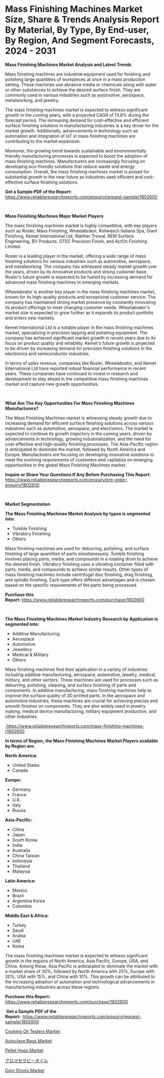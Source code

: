 <p><h1>Mass Finishing Machines Market Size, Share & Trends Analysis Report By Material, By Type, By End-user, By Region, And Segment Forecasts, 2024 - 2031</h1></p><p><strong>Mass Finishing Machines Market Analysis and Latest Trends</strong></p>
<p><p>Mass finishing machines are industrial equipment used for finishing and polishing large quantities of workpieces at once in a mass production setting. These machines use abrasive media or chemicals along with water or other substances to achieve the desired surface finish. They are commonly used in various industries such as automotive, aerospace, metalworking, and jewelry.</p><p>The mass finishing machines market is expected to witness significant growth in the coming years, with a projected CAGR of 13.8% during the forecast period. The increasing demand for cost-effective and efficient surface finishing solutions in manufacturing industries is a key driver for the market growth. Additionally, advancements in technology such as automation and integration of IoT in mass finishing machines are contributing to the market expansion.</p><p>Moreover, the growing trend towards sustainable and environmentally friendly manufacturing processes is expected to boost the adoption of mass finishing machines. Manufacturers are increasingly focusing on developing eco-friendly solutions that reduce waste and energy consumption. Overall, the mass finishing machines market is poised for substantial growth in the near future as industries seek efficient and cost-effective surface finishing solutions.</p></p>
<p><strong>Get a Sample PDF of the Report:&nbsp;</strong> <a href="https://www.reliableresearchreports.com/enquiry/request-sample/1802600">https://www.reliableresearchreports.com/enquiry/request-sample/1802600</a></p>
<p>&nbsp;</p>
<p><strong>Mass Finishing Machines Major Market Players</strong></p>
<p><p>The mass finishing machines market is highly competitive, with key players such as Rosler, Mass Finishing, Wheelabrator, Rollwasch Italiana Spa, Giant Finishing, Kemet International Ltd, Walther Trowal, REM Surface Engineering, BV Products, OTEC Precision Finish, and ActOn Finishing Limited.</p><p>Rosler is a leading player in the market, offering a wide range of mass finishing solutions for various industries such as automotive, aerospace, and metalworking. The company has witnessed steady market growth over the years, driven by its innovative products and strong customer base. Rosler's future growth is expected to be fueled by increasing demand for advanced mass finishing machines in emerging markets.</p><p>Wheelabrator is another key player in the mass finishing machines market, known for its high-quality products and exceptional customer service. The company has maintained strong market presence by constantly innovating its product offerings to meet changing customer needs. Wheelabrator's market size is expected to grow further as it expands its product portfolio and enters new markets.</p><p>Kemet International Ltd is a notable player in the mass finishing machines market, specializing in precision lapping and polishing equipment. The company has achieved significant market growth in recent years due to its focus on product quality and reliability. Kemet's future growth is projected to be driven by increasing demand for precision finishing solutions in the electronics and semiconductor industries.</p><p>In terms of sales revenue, companies like Rosler, Wheelabrator, and Kemet International Ltd have reported robust financial performance in recent years. These companies have continued to invest in research and development to stay ahead in the competitive mass finishing machines market and capture new growth opportunities.</p></p>
<p>&nbsp;</p>
<p><strong>What Are The Key Opportunities For Mass Finishing Machines Manufacturers?</strong></p>
<p><p>The Mass Finishing Machines market is witnessing steady growth due to increasing demand for efficient surface finishing solutions across various industries such as automotive, aerospace, and electronics. The market is expected to continue its growth trajectory in the coming years, driven by advancements in technology, growing industrialization, and the need for cost-effective and high-quality finishing processes. The Asia-Pacific region is anticipated to dominate the market, followed by North America and Europe. Manufacturers are focusing on developing innovative solutions to meet the evolving requirements of customers and capitalize on emerging opportunities in the global Mass Finishing Machines market.</p></p>
<p><strong>Inquire or Share Your Questions If Any Before Purchasing This Report:</strong> <a href="https://www.reliableresearchreports.com/enquiry/pre-order-enquiry/1802600">https://www.reliableresearchreports.com/enquiry/pre-order-enquiry/1802600</a></p>
<p>&nbsp;</p>
<p><strong>Market Segmentation</strong></p>
<p><strong>The Mass Finishing Machines Market Analysis by types is segmented into:</strong></p>
<p><ul><li>Tumble Finishing</li><li>Vibratory Finishing</li><li>Others</li></ul></p>
<p><p>Mass finishing machines are used for deburring, polishing, and surface finishing of large quantities of parts simultaneously. Tumble finishing involves placing parts, media, and compounds in a rotating drum to achieve the desired finish. Vibratory finishing uses a vibrating container filled with parts, media, and compounds to achieve similar results. Other types of mass finishing machines include centrifugal disc finishing, drag finishing, and spindle finishing. Each type offers different advantages and is chosen based on the specific requirements of the parts being processed.</p></p>
<p><strong>Purchase this Report:&nbsp;</strong><a href="https://www.reliableresearchreports.com/purchase/1802600">https://www.reliableresearchreports.com/purchase/1802600</a></p>
<p>&nbsp;</p>
<p><strong>The Mass Finishing Machines Market Industry Research by Application is segmented into:</strong></p>
<p><ul><li>Additive Manufacturing</li><li>Aerospace</li><li>Automotive</li><li>Jewellery</li><li>Medical & Military</li><li>Others</li></ul></p>
<p><p>Mass finishing machines find their application in a variety of industries including additive manufacturing, aerospace, automotive, jewelry, medical, military, and other sectors. These machines are used for processes such as deburring, polishing, cleaning, and surface finishing of parts and components. In additive manufacturing, mass finishing machines help to improve the surface quality of 3D printed parts. In the aerospace and automotive industries, these machines are crucial for achieving precise and smooth finishes on components. They are also widely used in jewelry making, medical device manufacturing, military equipment production, and other industries.</p></p>
<p><a href="https://www.reliableresearchreports.com/mass-finishing-machines-r1802600">&nbsp;https://www.reliableresearchreports.com/mass-finishing-machines-r1802600</a></p>
<p><strong>In terms of Region, the Mass Finishing Machines Market Players available by Region are:</strong></p>
<p>
    <p> <strong> North America: </strong>
        <ul>
            <li>United States</li>
            <li>Canada</li>
        </ul>
        </p> 
    <p> <strong> Europe: </strong>
        <ul>
            <li>Germany</li>
            <li>France</li>
            <li>U.K.</li>
            <li>Italy</li>
            <li>Russia</li>
        </ul>
        </p> 
    <p> <strong> Asia-Pacific: </strong>
        <ul>
            <li>China</li>
            <li>Japan</li>
            <li>South Korea</li>
            <li>India</li>
            <li>Australia</li>
            <li>China Taiwan</li>
            <li>Indonesia</li>
            <li>Thailand</li>
            <li>Malaysia</li>
        </ul>
        </p> 
    <p> <strong> Latin America: </strong>
        <ul>
            <li>Mexico</li>
            <li>Brazil</li>
            <li>Argentina Korea</li>
            <li>Colombia</li>
        </ul>
        </p> 
    <p> <strong> Middle East & Africa: </strong>
        <ul>
            <li>Turkey</li>
            <li>Saudi</li>
            <li>Arabia</li>
            <li>UAE</li>
            <li>Korea</li>
        </ul>
    </p>
    </p>
<p><p>The mass finishing machines market is expected to witness significant growth in the regions of North America, Asia Pacific, Europe, USA, and China. Among these, Asia Pacific is anticipated to dominate the market with a market share of 30%, followed by North America with 25%, Europe with 20%, USA with 15%, and China with 10%. This growth can be attributed to the increasing adoption of automation and technological advancements in manufacturing industries across these regions.</p></p>
<p><strong>Purchase this Report: </strong><a href="https://www.reliableresearchreports.com/purchase/1802600">https://www.reliableresearchreports.com/purchase/1802600</a></p>
<p>&nbsp;<strong>Get a Sample PDF of the Report:&nbsp;&nbsp;</strong><a href="https://www.reliableresearchreports.com/enquiry/request-sample/1802600">https://www.reliableresearchreports.com/enquiry/request-sample/1802600</a></p>
<p><strong></strong></p>
<p><p><a href="https://github.com/myacatherineblakecaczo9vcsw/Market-Research-Report-List-2/blob/main/cooking-oil-testers-market.md">Cooking Oil Testers Market</a></p><p><a href="https://www.linkedin.com/pulse/autoclave-bags-market-analysis-sze-forecasted-period-from-vyfke?trackingId=LIIoDkcyt7MhqBUnKTzu2g%3D%3D">Autoclave Bags Market</a></p><p><a href="https://www.linkedin.com/pulse/pellet-hops-market-size-2024-2031-global-industrial-analysis-bo8qf?trackingId=OT7QUMq4coKkksVcz4VE9A%3D%3D">Pellet Hops Market</a></p><p><a href="https://github.com/SarahFahey88/Market-Research-Report-List-1/blob/main/403531531972.md">アロマセラピーオイル</a></p><p><a href="https://github.com/okotobwrhuteie/Market-Research-Report-List-2/blob/main/door-drives-market.md">Door Drives Market</a></p></p>